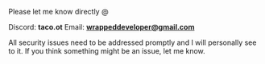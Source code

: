 Please let me know directly @ 

Discord: **taco.ot**
Email: **wrappeddeveloper@gmail.com**

All security issues need to be addressed promptly and I will personally see to it. If you think something might be an issue, let me know.
